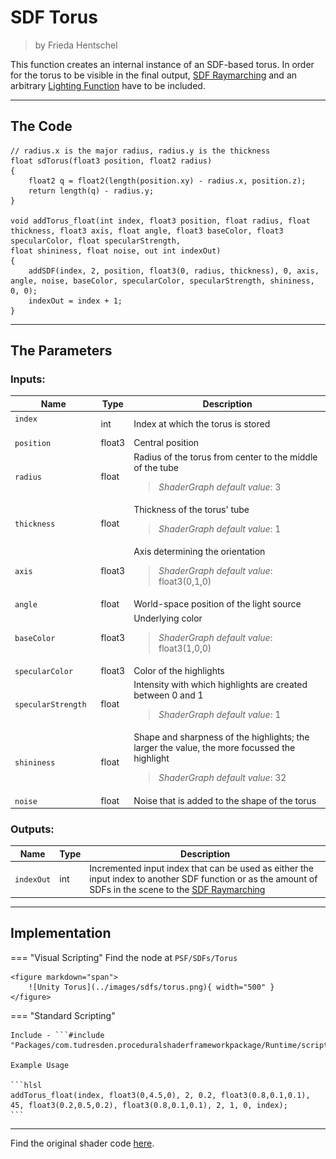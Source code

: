 <div class="container">
    <h1 class="main-heading">SDF Torus</h1>
    <blockquote class="author">by Frieda Hentschel</blockquote>
</div>

This function creates an internal instance of an SDF-based torus. In order for the torus to be visible in the final output, [SDF Raymarching](raymarching.md) and an arbitrary [Lighting Function](../lighting/generalInformation.md) have to be included. 

---

## The Code

``` hlsl
// radius.x is the major radius, radius.y is the thickness
float sdTorus(float3 position, float2 radius)
{
    float2 q = float2(length(position.xy) - radius.x, position.z);
    return length(q) - radius.y;
}

void addTorus_float(int index, float3 position, float radius, float thickness, float3 axis, float angle, float3 baseColor, float3 specularColor, float specularStrength,
float shininess, float noise, out int indexOut)
{
    addSDF(index, 2, position, float3(0, radius, thickness), 0, axis, angle, noise, baseColor, specularColor, specularStrength, shininess, 0, 0);
    indexOut = index + 1;
}
```

---

## The Parameters  

### Inputs:
| Name            | Type     | Description |
|-----------------|----------|-------------|
| `index`  <img width=100/>  | int   | Index at which the torus is stored  |
| `position`        | float3   | Central position |
| `radius`        | float   | Radius of the torus from center to the middle of the tube <br> <blockquote>*ShaderGraph default value*: 3</blockquote>|
| `thickness`        | float   | Thickness of the torus' tube <br> <blockquote>*ShaderGraph default value*: 1</blockquote>|
| `axis`            | float3   | Axis determining the orientation <br> <blockquote>*ShaderGraph default value*: float3(0,1,0)</blockquote>|
| `angle` | float   | World-space position of the light source |
| `baseColor`  | float3   | Underlying color <br> <blockquote>*ShaderGraph default value*: float3(1,0,0)</blockquote>|
| `specularColor`        | float3   | Color of the highlights |
| `specularStrength`            | float   | Intensity with which highlights are created between 0 and 1 <br> <blockquote>*ShaderGraph default value*: 1</blockquote> |
| `shininess` | float   | Shape and sharpness of the highlights; the larger the value, the more focussed the highlight  <br> <blockquote>*ShaderGraph default value*: 32</blockquote>|
| `noise` | float   | Noise that is added to the shape of the torus |

### Outputs:
| Name            | Type     | Description |
|-----------------|----------|-------------|
| `indexOut`  | int   | Incremented input index that can be used as either the input index to another SDF function or as the amount of SDFs in the scene to the [SDF Raymarching](raymarching.md) |

---

## Implementation

=== "Visual Scripting"
    Find the node at `PSF/SDFs/Torus`

    <figure markdown="span">
        ![Unity Torus](../images/sdfs/torus.png){ width="500" }
    </figure>

=== "Standard Scripting"

    Include - ```#include "Packages/com.tudresden.proceduralshaderframeworkpackage/Runtime/scripts/sdf_functions.hlsl"```

    Example Usage

    ```hlsl
    addTorus_float(index, float3(0,4.5,0), 2, 0.2, float3(0.8,0.1,0.1), 45, float3(0.2,0.5,0.2), float3(0.8,0.1,0.1), 2, 1, 0, index);
    ```


---

Find the original shader code [here](../../../shaders/geometry/Geometry_SDFs.md).